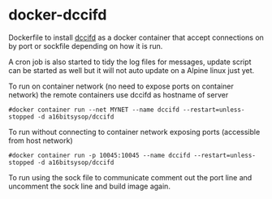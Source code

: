 # docker-dccifd
Dockerfile to install [dccifd](https://www.dcc-servers.net/dcc/) as a docker container that accept connections on by port or sockfile depending on how it is run.

A cron job is also started to tidy the log files for messages, update script can be started as well but it will not auto update
on a Alpine linux just yet.

To run on container network (no need to expose ports on container network) the remote containers use dccifd as hostname of server
```
#docker container run --net MYNET --name dccifd --restart=unless-stopped -d a16bitsysop/dccifd
```

To run without connecting to container network exposing ports (accessible from host network)
```
#docker container run -p 10045:10045 --name dccifd --restart=unless-stopped -d a16bitsysop/dccifd
```

To run using the sock file to communicate comment out the port line and uncomment the sock line and build image again.
